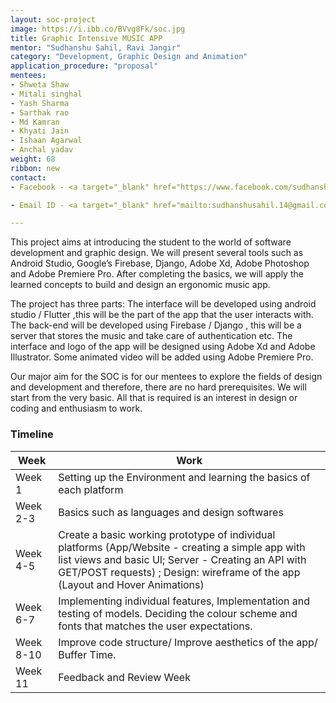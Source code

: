 ```yaml
---
layout: soc-project
image: https://i.ibb.co/BVvg8Fk/soc.jpg
title: Graphic Intensive MUSIC APP
mentor: "Sudhanshu Sahil, Ravi Jangir"
category: "Development, Graphic Design and Animation"
application_procedure: "proposal"
mentees:
- Shweta Shaw
- Mitali singhal
- Yash Sharma
- Sarthak rao
- Md Kamran
- Khyati Jain
- Ishaan Agarwal
- Anchal yadav
weight: 68
ribbon: new
contact:
- Facebook - <a target="_blank" href="https://www.facebook.com/sudhanshu.sahil">Sudhanshu Sahil</a>

- Email ID - <a target="_blank" href="mailto:sudhanshusahil.14@gmail.com">sudhanshusahil.14@gmail.com</a> 

---
```


This project aims at introducing the student to the world of software development and graphic design. We will present several tools such as Android Studio, Google’s Firebase, Django, Adobe Xd, Adobe Photoshop and Adobe Premiere Pro. After completing the basics, we will apply the learned concepts to build and design an ergonomic music app.

<!--break-->

The project has three parts: The interface will be developed using android studio / Flutter ,this will be the part of the app that the user interacts with. The back-end will be developed using Firebase / Django , this will be a server that stores the music and take care of authentication etc. The interface and logo of the app will be designed using Adobe Xd and Adobe Illustrator. Some animated video will be added using Adobe Premiere Pro.

<!--break-->

Our major aim for the SOC is for our mentees  to explore the fields of design and development and therefore, there are no hard prerequisites. We will start from the very basic. All that is required is an interest in design or coding and enthusiasm to work. 


<!--break-->

### Timeline

|Week | Work |
|--- | --- |
| Week 1 | Setting up the Environment and learning the basics of each platform|
| Week 2-3 |Basics such as languages and design softwares|
| Week 4-5 | Create a basic working prototype of individual platforms (App/Website - creating a simple app with list views and basic UI; Server - Creating an API with GET/POST requests) ; Design: wireframe of the app (Layout and Hover Animations)|
| Week 6-7 |Implementing individual features, Implementation and testing of models. Deciding the colour scheme and fonts that matches the user expectations.|
| Week 8-10 |Improve code structure/ Improve aesthetics of the app/ Buffer Time. |
| Week 11 | Feedback and Review Week  |
